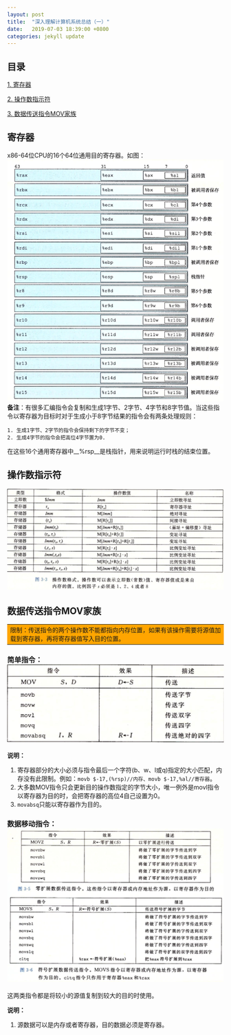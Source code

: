 ```yaml
---
layout: post
title:  "深入理解计算机系统总结（一）"
date:   2019-07-03 18:39:00 +0800
categories: jekyll update
---
```

## 目录
[1. 寄存器](#catalog-1)

[2. 操作数指示符](#catalog-2)

[3. 数据传送指令MOV家族](#catalog-3)
## <a name="catalog-1"></a>寄存器
x86-64位CPU的16个64位通用目的寄存器。如图：
![](https://github.com/war3tiger/war3tiger.github.io/blob/master/resources/csapp/1.png)
__备注__：有很多汇编指令会复制和生成1字节、2字节、4字节和8字节值。当这些指令以寄存器为目标时对于生成小于8字节结果的指令会有两条处理规则：

```
1. 生成1字节、2字节的指令会保持剩下的字节不变；
2. 生成4字节的指令会把高位4字节置为0.
```

在这些16个通用寄存器中__%rsp__是栈指针，用来说明运行时栈的结束位置。

## <a name="catalog-2"></a>操作数指示符
![](../resources/csapp/2.png)

## <a name="catalog-3"></a>数据传送指令MOV家族
<table><tr><td bgcolor=orange>限制：传送指令的两个操作数不能都指向内存位置，如果有该操作需要将源值加载到寄存器，再将寄存器值写入目的位置。</td></tr></table>

### 简单指令：![](../resources/csapp/3.png)
__说明：__

1. 寄存器部分的大小必须与指令最后一个字符(b、w、l或q)指定的大小匹配，内存没有此限制。例如：`movb $-17,(%rsp)//内存、movb $-17,%al//寄存器`。
2. 大多数MOV指令只会更新目的操作数指定的字节大小，唯一例外是movl指令以寄存器为目的时，会把寄存器的高位4自己设置为0。
3. `movabsq`只能以寄存器作为目的。

### 数据移动指令：![](../resources/csapp/4.png)
这两类指令都是将较小的源值复制到较大的目的时使用。

__说明：__

1. 源数据可以是内存或者寄存器，目的数据必须是寄存器。